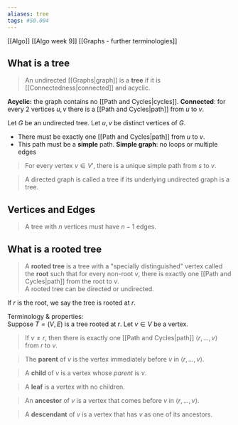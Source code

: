 ```yaml
---
aliases: tree
tags: #50.004
---
```

[[Algo]]
[[Algo week 9]]
[[Graphs - further terminologies]]

## What is a tree
>An undirected [[Graphs|graph]] is a **tree** if it is [[Connectedness|connected]] and acyclic.

**Acyclic:** the graph contains no [[Path and Cycles|cycles]].
**Connected**: for every 2 vertices $u, v$ there is a [[Path and Cycles|path]] from $u$ to $v$.

Let $G$ be an undirected tree. Let $u, v$ be distinct vertices of $G$.
- There must be exactly one [[Path and Cycles|path]] from $u$ to $v$.
- This path must be a **simple** path.
**Simple graph**: no loops or multiple edges

> For every vertex $v \in V'$, there is a unique simple path from $s$ to $v$.

> A directed graph is called a tree if its underlying undirected graph is a tree.

## Vertices and Edges
>A tree with $n$ vertices must have $n-1$ edges.

## What is a rooted tree
> A **rooted tree** is a tree with a "specially distinguished" vertex called the **root** such that for every non-root $v$, there is exactly one [[Path and Cycles|path]] from the root to $v$.\
> A rooted tree can be directed or undirected.

If $r$ is the root, we say the tree is rooted at $r$.

Terminology & properties:\
Suppose $T = (V,E)$ is a tree rooted at $r$. Let $v \in V$ be a vertex.

> If $v \not = r$, then there is exactly one [[Path and Cycles|path]] $\langle r, \dots, v \rangle$ from $r$ to $v$.

> The **parent** of $v$ is the vertex immediately before $v$ in $\langle r, \dots, v \rangle$.

> A **child** of $v$ is a vertex whose *parent* is $v$.

> A **leaf** is a vertex with no children.

> An **ancestor** of $v$ is a vertex that comes before $v$ in $\langle r, \dots, v \rangle$.

> A **descendant** of $v$ is a vertex that has $v$ as one of its ancestors.